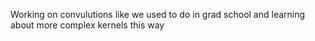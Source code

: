 Working on convulutions like we used to do in grad school and learning about more complex kernels this way